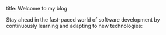 title: Welcome to my blog

Stay ahead in the fast-paced world of software development by continuously learning and adapting to new technologies:
